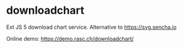 downloadchart
=============

Ext JS 5 download chart service. Alternative to https://svg.sencha.io

Online demo: https://demo.rasc.ch/downloadchart/

